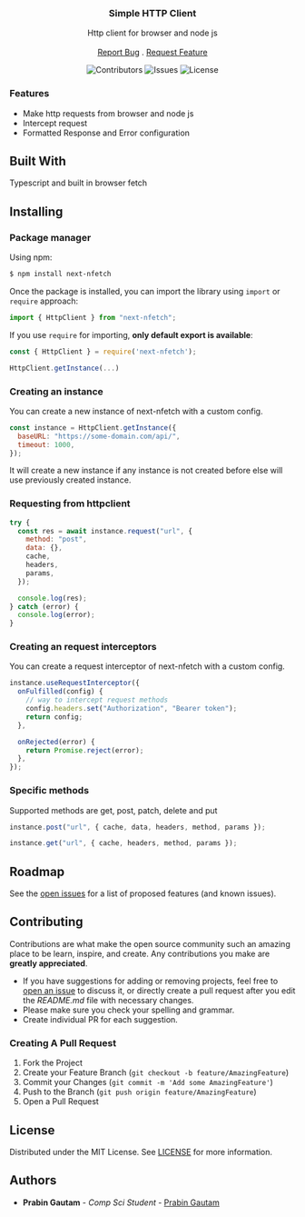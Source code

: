 <br/>
<p align="center">
  <h3 align="center">Simple HTTP Client</h3>

  <p align="center">
    Http client for browser and node js
    <br/>
    <br/>
    <a href="https://github.com/PrabeenGautam/next-nfetch/issues">Report Bug</a>
    .
    <a href="https://github.com/PrabeenGautam/next-nfetch/issues">Request Feature</a>
  </p>
</p>

<div align="center">

![Contributors](https://img.shields.io/github/contributors/PrabeenGautam/next-nfetch?color=dark-green) ![Issues](https://img.shields.io/github/issues/PrabeenGautam/next-nfetch) ![License](https://img.shields.io/github/license/PrabeenGautam/next-nfetch)

</div>

### Features

- Make http requests from browser and node js
- Intercept request
- Formatted Response and Error configuration

## Built With

Typescript and built in browser fetch

## Installing

### Package manager

Using npm:

```bash
$ npm install next-nfetch
```

Once the package is installed, you can import the library using `import` or `require` approach:

```js
import { HttpClient } from "next-nfetch";
```

If you use `require` for importing, **only default export is available**:

```js
const { HttpClient } = require('next-nfetch');

HttpClient.getInstance(...)
```

### Creating an instance

You can create a new instance of next-nfetch with a custom config.

```js
const instance = HttpClient.getInstance({
  baseURL: "https://some-domain.com/api/",
  timeout: 1000,
});
```

It will create a new instance if any instance is not created before else will use previously created instance.

### Requesting from httpclient

```js
try {
  const res = await instance.request("url", {
    method: "post",
    data: {},
    cache,
    headers,
    params,
  });

  console.log(res);
} catch (error) {
  console.log(error);
}
```

### Creating an request interceptors

You can create a request interceptor of next-nfetch with a custom config.

```js
instance.useRequestInterceptor({
  onFulfilled(config) {
    // way to intercept request methods
    config.headers.set("Authorization", "Bearer token");
    return config;
  },

  onRejected(error) {
    return Promise.reject(error);
  },
});
```

### Specific methods

Supported methods are get, post, patch, delete and put

```js
instance.post("url", { cache, data, headers, method, params });

instance.get("url", { cache, headers, method, params });
```

## Roadmap

See the [open issues](https://github.com/PrabeenGautam/next-nfetch/issues) for a list of proposed features (and known issues).

## Contributing

Contributions are what make the open source community such an amazing place to be learn, inspire, and create. Any contributions you make are **greatly appreciated**.

- If you have suggestions for adding or removing projects, feel free to [open an issue](https://github.com/PrabeenGautam/next-nfetch/issues/new) to discuss it, or directly create a pull request after you edit the _README.md_ file with necessary changes.
- Please make sure you check your spelling and grammar.
- Create individual PR for each suggestion.

### Creating A Pull Request

1. Fork the Project
2. Create your Feature Branch (`git checkout -b feature/AmazingFeature`)
3. Commit your Changes (`git commit -m 'Add some AmazingFeature'`)
4. Push to the Branch (`git push origin feature/AmazingFeature`)
5. Open a Pull Request

## License

Distributed under the MIT License. See [LICENSE](https://github.com/PrabeenGautam/next-nfetch/blob/main/LICENSE) for more information.

## Authors

- **Prabin Gautam** - _Comp Sci Student_ - [Prabin Gautam](https://github.com/PrabeenGautam/)
